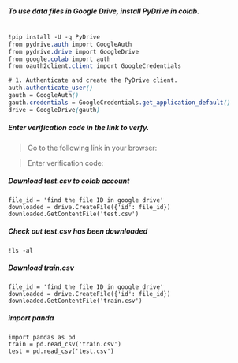 ##### To use data files in Google Drive, install PyDrive in colab.

```css

!pip install -U -q PyDrive
from pydrive.auth import GoogleAuth
from pydrive.drive import GoogleDrive
from google.colab import auth
from oauth2client.client import GoogleCredentials 

# 1. Authenticate and create the PyDrive client.
auth.authenticate_user()
gauth = GoogleAuth()
gauth.credentials = GoogleCredentials.get_application_default()
drive = GoogleDrive(gauth)

```
##### Enter verification code in the link to verfy.

> Go to the following link in your browser:

> Enter verification code:

#####  Download test.csv to colab account

```
file_id = 'find the file ID in google drive'
downloaded = drive.CreateFile({'id': file_id})
downloaded.GetContentFile('test.csv')
```
##### Check out test.csv has been downloaded

```
!ls -al
```

##### Download train.csv

```
file_id = 'find the file ID in google drive'
downloaded = drive.CreateFile({'id': file_id})
downloaded.GetContentFile('train.csv')
```

##### import panda

```
import pandas as pd
train = pd.read_csv('train.csv')
test = pd.read_csv('test.csv')
```
